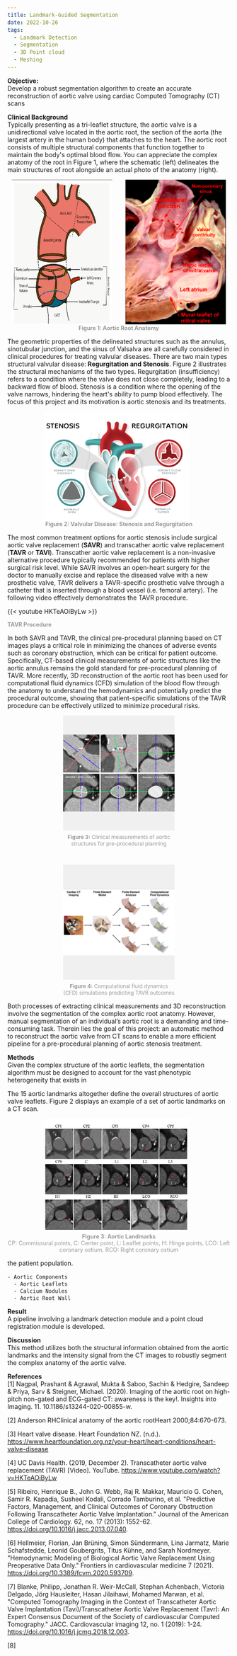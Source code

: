 ```yaml
---
title: Landmark-Guided Segmentation
date: 2022-10-26
tags:
  - Landmark Detection
  - Segmentation
  - 3D Point cloud
  - Meshing
---
```


**Objective:**\
Develop a robust segmentation algorithm to create an accurate reconstruction of aortic valve using cardiac Computed Tomography (CT) scans
<!--more-->

**Clinical Background**\
Typically presenting as a tri-leaflet structure, the aortic valve is a unidirectional valve located in the aortic root, the section of the aorta (the largest artery in the human body) that attaches to the heart.
The aortic root consists of multiple structural components that function together to maintain the body's optimal blood flow. 
You can appreciate the complex anatomy of the root in Figure 1, where the schematic (left) delineates the main structures of root alongside an actual photo of the anatomy (right). 

<div style="text-align: center;">
    <div style="display: flex; justify-content: center; gap: 20px; flex-wrap: wrap;">
        <img src="aortic_anatomy.png" alt="Aortic Root Anatomy" width="45%" style="margin-right: 10px;"/>
        <img src="aortic_photo.png" alt="Aortic Root Anatomy [1-2]" width="45%"/>
    </div>
    <div style="margin-top: 1px; font-size: 0.90em; color: #999;">
        <b> Figure 1: Aortic Root Anatomy </b> <br> 
    </div>
</div>

The geometric properties of the delineated structures such as the annulus, sinotubular junction, and the sinus of Valsalva are all carefully considered in clinical procedures for treating valvular diseases.
There are two main types structural valvular disease: **Regurgitation and Stenosis**. Figure 2 illustrates the structural mechanisms of the two types. Regurgitation (insufficiency) refers to a condition where the valve does not close completely, leading to a backward 
flow of blood. Stenosis is a condition where the opening of the valve narrows, hindering the heart's ability to pump blood effectively. The focus of this project and its motivation is aortic stenosis and
its treatments.

<div style="text-align: center;">
    <div style="display: flex; justify-content: center; gap: 20px; flex-wrap: wrap;">
        <img src="stenosis-regurgitation.jpg" alt="Valvular Disease" width="65%" style="margin-right: 10px;"/>
    </div>
    <div style="margin-top: 1px; font-size: 0.90em; color: #999;">
        <b>Figure 2: Valvular Disease: Stenosis and Regurgitation</b> 
    </div> 
</div>

The most common treatment options for aortic stenosis include surgical aortic valve replacement (**SAVR**) and transcather aortic valve replacement (**TAVR** or **TAVI**). Transcather aortic valve replacement 
is a non-invasive alternative procedure typically recommended for patients with higher surgical risk level. While SAVR involves an open-heart surgery for the doctor to manually excise and replace the diseased valve with
a new prosthetic valve, TAVR delivers a TAVR-specific prosthetic valve through a catheter that is inserted through a blood vessel (i.e. femoral artery). The following video effectively demonstrates the TAVR procedure.

{{< youtube HKTeAOiByLw >}}
<div style="margin-top: 1px; font-size: 0.90em; color: #999;">
    <b>TAVR Procedure</b> 
</div> 

In both SAVR and TAVR, the clinical pre-procedural planning based on CT images plays a critical role in minimizing the chances of adverse events such as coronary obstruction, which can be critical for patient outcome. 
Specifically, CT-based clinical measurements of aortic structures like the aortic annulus remains the gold standard for pre-procedural planning of TAVR. 
More recently, 3D reconstruction of the aortic root has been used for computational fluid dynamics (CFD) simulation of the blood flow through the anatomy to understand the hemodynamics and potentially predict the procedural outcome, 
showing that patient-specific simulations of the TAVR procedure can be effectively utilized to minimize procedural risks.

<div style="text-align: center;">
    <div style="display: flex; justify-content: center; gap: 40px; flex-wrap: wrap;">
        <figure style="width: 50%; margin: 0;">
            <img src="CT_measure.png" alt="Aortic measurements" style="width: 100%; height: 260px; object-fit: contain; background: #f0f0f0;" />
            <figcaption style="margin-top: 4px; font-size: 0.85em; color: #999;">
                <b>Figure 3:</b> Clinical measurements of aortic structures for pre-procedural planning
            </figcaption>
        </figure>
        <figure style="width: 50%; margin: 0;">
            <img src="CFD.png" alt="CFD" style="width: 100%;  height: 260px; object-fit: contain; background: #f0f0f0;" />
            <figcaption style="margin-top: 4px; font-size: 0.85em; color: #999;">
                <b>Figure 4:</b> Computational fluid dynamics (CFD) simulations predicting TAVR outcomes
            </figcaption>
        </figure>
    </div>
</div>

Both processes of extracting clinical measurements and 3D reconstruction involve the segmentation of the complex aortic root anatomy.
However, manual segmentation of an individual’s aortic root is a demanding and time-consuming task. 
Therein lies the goal of this project: an automatic method to reconstruct the aortic valve from CT scans to enable a more efficient pipeline for a pre-procedural planning of aortic stenosis treatment.


**Methods**\
Given the complex structure of the aortic leaflets, the segmentation algorithm must be designed to account for the vast phenotypic heterogeneity that exists in

The 15 aortic landmarks altogether define the overall structures of aortic valve leaflets. Figure 2 displays an example of a set of aortic landmarks on a CT scan.

<div style="text-align: center;">
    <div style="display: flex; justify-content: center; gap: 20px; flex-wrap: wrap;">
        <img src="landmarks.png" alt="Aortic Root Anatomy" width="65%" style="margin-right: 10px;"/>
    </div>
    <div style="margin-top: 1px; font-size: 0.90em; color: #999;">
        <b>Figure 3: Aortic Landmarks</b> <br>  CP: Commissural points, C: Center point, L: Leaflet points, H: Hinge points, LCO: Left coronary ostium, RCO: Right coronary ostium <br> 
    </div> 
</div>


the patient population. 

```markmap {height="200px"}
- Aortic Components
  - Aortic Leaflets
  - Calcium Nodules
  - Aortic Root Wall
```


**Result**\
A pipeline involving a landmark detection module and a point cloud registration module is developed. 

**Discussion**\
This method utilizes both the structural information obtained from the aortic landmarks and the intensity signal from the CT images to robustly segment the complex anatomy of the aortic valve. 

**References**\
[1] Nagpal, Prashant & Agrawal, Mukta & Saboo, Sachin & Hedgire, Sandeep & Priya, Sarv & Steigner, Michael. (2020). Imaging of the aortic root on high-pitch non-gated and ECG-gated CT: awareness is the key!. Insights into Imaging. 11. 10.1186/s13244-020-00855-w.  
 
[2] Anderson RHClinical anatomy of the aortic rootHeart 2000;84:670-673.  

[3] Heart valve disease. Heart Foundation NZ. (n.d.). https://www.heartfoundation.org.nz/your-heart/heart-conditions/heart-valve-disease  

[4] UC Davis Health. (2019, December 2). Transcatheter aortic valve replacement (TAVR) [Video]. YouTube. https://www.youtube.com/watch?v=HKTeAOiByLw  

[5] Ribeiro, Henrique B., John G. Webb, Raj R. Makkar, Mauricio G. Cohen, Samir R. Kapadia, Susheel Kodali, Corrado Tamburino, et al. "Predictive Factors, Management, and Clinical Outcomes of Coronary Obstruction Following Transcatheter Aortic Valve Implantation." Journal of the American College of Cardiology. 62, no. 17 (2013): 1552-62. https://doi.org/10.1016/j.jacc.2013.07.040.    

[6] Hellmeier, Florian, Jan Brüning, Simon Sündermann, Lina Jarmatz, Marie Schafstedde, Leonid Goubergrits, Titus Kühne, and Sarah Nordmeyer. "Hemodynamic Modeling of Biological Aortic Valve Replacement Using
Preoperative Data Only." Frontiers in cardiovascular medicine 7 (2021). https://doi.org/10.3389/fcvm.2020.593709.  

[7] Blanke, Philipp, Jonathan R. Weir-McCall, Stephan Achenbach, Victoria Delgado, Jörg Hausleiter, Hasan Jilaihawi, Mohamed Marwan, et al. "Computed Tomography Imaging in the Context of Transcatheter Aortic Valve Implantation (Tavi)/Transcatheter Aortic Valve Replacement (Tavr): An Expert Consensus Document of the Society of cardiovascular Computed Tomography." JACC.
Cardiovascular imaging 12, no. 1 (2019): 1-24. https://doi.org/10.1016/j.jcmg.2018.12.003. 

[8]